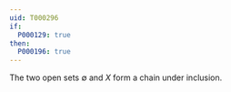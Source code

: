 ```yaml
---
uid: T000296
if:
  P000129: true
then:
  P000196: true
---
```


The two open sets $\emptyset$ and $X$ form a chain under inclusion.
